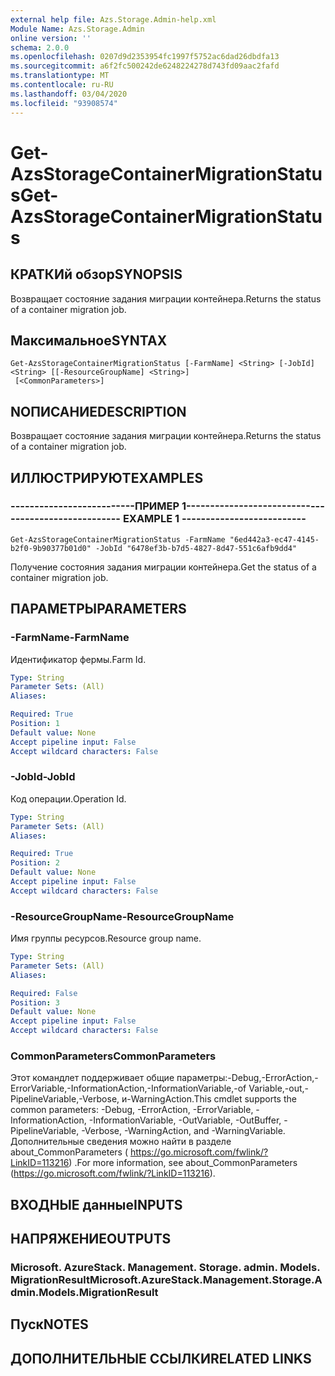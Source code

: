 ```yaml
---
external help file: Azs.Storage.Admin-help.xml
Module Name: Azs.Storage.Admin
online version: ''
schema: 2.0.0
ms.openlocfilehash: 0207d9d2353954fc1997f5752ac6dad26dbdfa13
ms.sourcegitcommit: a6f2fc500242de6248224278d743fd09aac2fafd
ms.translationtype: MT
ms.contentlocale: ru-RU
ms.lasthandoff: 03/04/2020
ms.locfileid: "93908574"
---
```

# <span data-ttu-id="4bdd5-101">Get-AzsStorageContainerMigrationStatus</span><span class="sxs-lookup"><span data-stu-id="4bdd5-101">Get-AzsStorageContainerMigrationStatus</span></span>

## <span data-ttu-id="4bdd5-102">КРАТКИй обзор</span><span class="sxs-lookup"><span data-stu-id="4bdd5-102">SYNOPSIS</span></span>
<span data-ttu-id="4bdd5-103">Возвращает состояние задания миграции контейнера.</span><span class="sxs-lookup"><span data-stu-id="4bdd5-103">Returns the status of a container migration job.</span></span>

## <span data-ttu-id="4bdd5-104">Максимальное</span><span class="sxs-lookup"><span data-stu-id="4bdd5-104">SYNTAX</span></span>

```
Get-AzsStorageContainerMigrationStatus [-FarmName] <String> [-JobId] <String> [[-ResourceGroupName] <String>]
 [<CommonParameters>]
```

## <span data-ttu-id="4bdd5-105">NОПИСАНИЕ</span><span class="sxs-lookup"><span data-stu-id="4bdd5-105">DESCRIPTION</span></span>
<span data-ttu-id="4bdd5-106">Возвращает состояние задания миграции контейнера.</span><span class="sxs-lookup"><span data-stu-id="4bdd5-106">Returns the status of a container migration job.</span></span>

## <span data-ttu-id="4bdd5-107">ИЛЛЮСТРИРУЮТ</span><span class="sxs-lookup"><span data-stu-id="4bdd5-107">EXAMPLES</span></span>

### <span data-ttu-id="4bdd5-108">--------------------------ПРИМЕР 1--------------------------</span><span class="sxs-lookup"><span data-stu-id="4bdd5-108">-------------------------- EXAMPLE 1 --------------------------</span></span>
```
Get-AzsStorageContainerMigrationStatus -FarmName "6ed442a3-ec47-4145-b2f0-9b90377b01d0" -JobId "6478ef3b-b7d5-4827-8d47-551c6afb9dd4"
```

<span data-ttu-id="4bdd5-109">Получение состояния задания миграции контейнера.</span><span class="sxs-lookup"><span data-stu-id="4bdd5-109">Get the status of a container migration job.</span></span>

## <span data-ttu-id="4bdd5-110">ПАРАМЕТРЫ</span><span class="sxs-lookup"><span data-stu-id="4bdd5-110">PARAMETERS</span></span>

### <span data-ttu-id="4bdd5-111">-FarmName</span><span class="sxs-lookup"><span data-stu-id="4bdd5-111">-FarmName</span></span>
<span data-ttu-id="4bdd5-112">Идентификатор фермы.</span><span class="sxs-lookup"><span data-stu-id="4bdd5-112">Farm Id.</span></span>

```yaml
Type: String
Parameter Sets: (All)
Aliases: 

Required: True
Position: 1
Default value: None
Accept pipeline input: False
Accept wildcard characters: False
```

### <span data-ttu-id="4bdd5-113">-JobId</span><span class="sxs-lookup"><span data-stu-id="4bdd5-113">-JobId</span></span>
<span data-ttu-id="4bdd5-114">Код операции.</span><span class="sxs-lookup"><span data-stu-id="4bdd5-114">Operation Id.</span></span>

```yaml
Type: String
Parameter Sets: (All)
Aliases: 

Required: True
Position: 2
Default value: None
Accept pipeline input: False
Accept wildcard characters: False
```

### <span data-ttu-id="4bdd5-115">-ResourceGroupName</span><span class="sxs-lookup"><span data-stu-id="4bdd5-115">-ResourceGroupName</span></span>
<span data-ttu-id="4bdd5-116">Имя группы ресурсов.</span><span class="sxs-lookup"><span data-stu-id="4bdd5-116">Resource group name.</span></span>

```yaml
Type: String
Parameter Sets: (All)
Aliases: 

Required: False
Position: 3
Default value: None
Accept pipeline input: False
Accept wildcard characters: False
```

### <span data-ttu-id="4bdd5-117">CommonParameters</span><span class="sxs-lookup"><span data-stu-id="4bdd5-117">CommonParameters</span></span>
<span data-ttu-id="4bdd5-118">Этот командлет поддерживает общие параметры:-Debug,-ErrorAction,-ErrorVariable,-InformationAction,-InformationVariable,-of Variable,-out,-PipelineVariable,-Verbose, и-WarningAction.</span><span class="sxs-lookup"><span data-stu-id="4bdd5-118">This cmdlet supports the common parameters: -Debug, -ErrorAction, -ErrorVariable, -InformationAction, -InformationVariable, -OutVariable, -OutBuffer, -PipelineVariable, -Verbose, -WarningAction, and -WarningVariable.</span></span> <span data-ttu-id="4bdd5-119">Дополнительные сведения можно найти в разделе about_CommonParameters ( https://go.microsoft.com/fwlink/?LinkID=113216) .</span><span class="sxs-lookup"><span data-stu-id="4bdd5-119">For more information, see about_CommonParameters (https://go.microsoft.com/fwlink/?LinkID=113216).</span></span>

## <span data-ttu-id="4bdd5-120">ВХОДНЫЕ данные</span><span class="sxs-lookup"><span data-stu-id="4bdd5-120">INPUTS</span></span>

## <span data-ttu-id="4bdd5-121">НАПРЯЖЕНИЕ</span><span class="sxs-lookup"><span data-stu-id="4bdd5-121">OUTPUTS</span></span>

### <span data-ttu-id="4bdd5-122">Microsoft. AzureStack. Management. Storage. admin. Models. MigrationResult</span><span class="sxs-lookup"><span data-stu-id="4bdd5-122">Microsoft.AzureStack.Management.Storage.Admin.Models.MigrationResult</span></span>

## <span data-ttu-id="4bdd5-123">Пуск</span><span class="sxs-lookup"><span data-stu-id="4bdd5-123">NOTES</span></span>

## <span data-ttu-id="4bdd5-124">ДОПОЛНИТЕЛЬНЫЕ ССЫЛКИ</span><span class="sxs-lookup"><span data-stu-id="4bdd5-124">RELATED LINKS</span></span>

